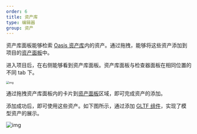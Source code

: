```yaml
---
order: 6
title: 资产库
type: 编辑器
group: 资产
---
```


资产库面板能够检索 [Oasis 资产库](https://oasis.alipay.com/store)内的资产。通过拖拽，能够将这些资产添加到项目的[资产面板](${docs}editor-store-panel-cn)中。



进入项目后，在右侧能够看到资产库面板。资产库面板与检查器面板在相同位置的不同 tab 下。

<img src="https://intranetproxy.alipay.com/skylark/lark/0/2021/png/76063/1626765059791-772a06d9-fd23-42a8-9ea9-d22fad77d748.png" alt="img" style="zoom: 50%;" />

通过拖拽资产库面板内的卡片到[资产面板](${docs}editor-store-panel-cn)区域，即可完成资产的添加。

添加成功后，即可使用这些资产。如下图所示，通过添加 [GLTF 组件](${docs}editor-component-gltf-cn)，实现了模型资产的展示。

<img src="https://intranetproxy.alipay.com/skylark/lark/0/2021/gif/76063/1626765529522-27526ec0-b69e-4d80-88e9-9d63ec40b531.gif" alt="img"  />